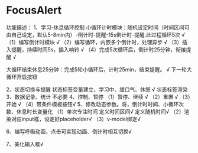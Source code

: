 # FocusAlert

功能描述：
1、学习-休息循环控制
小循环计时模块：随机设定时间（时间区间可由自己设定，默认5-8min内）-倒计时-提醒-15s倒计时-提醒.此过程循环5次 √
（1）编写倒计时模块 √
（2）编写循环，内嵌多个倒计时，处理异步 √
（3）插入提醒，持续时间5s，插入响铃 √
（4）完成5次循环后，倒计时25分钟，衔接提醒 √

大循环结束休息25分钟：完成5轮小循环后，计时25min，结束提醒。 √
下一轮大循环开启按钮

2、状态切换与提醒
状态标签变量建立，学习中、缓口气、休憩 √
状态标签渲染
3、数据记录、统计
不必要
4、控制、暂停
（1）暂停、继续 √
（2）重置 √
（3）开始 √
（4）带条件模板按钮√
5、修改动态参数。将，倒计时时间、小循环次数、休息时长变量化
（1）单次专注时间
定义时间区间√
定义随机时间√
（2）渲染对应input框，设定好placeholder√
（3）v-model绑定√

6、编写呼吸动画，点击可实现动画、倒计时相互切换√

7、美化输入框√
